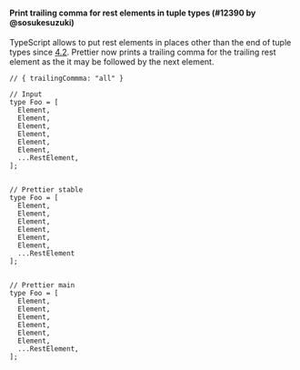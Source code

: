 #### Print trailing comma for rest elements in tuple types (#12390 by @sosukesuzuki)

TypeScript allows to put rest elements in places other than the end of tuple types since [4.2](https://www.typescriptlang.org/docs/handbook/release-notes/typescript-4-2.html#leadingmiddle-rest-elements-in-tuple-types).
Prettier now prints a trailing comma for the trailing rest element as the it may be followed by the next element.

<!-- prettier-ignore -->
```tsx
// { trailingCommma: "all" }

// Input
type Foo = [
  Element,
  Element,
  Element,
  Element,
  Element,
  Element,
  ...RestElement,
];


// Prettier stable
type Foo = [
  Element,
  Element,
  Element,
  Element,
  Element,
  Element,
  ...RestElement
];


// Prettier main
type Foo = [
  Element,
  Element,
  Element,
  Element,
  Element,
  Element,
  ...RestElement,
];

```
